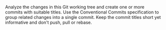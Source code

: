 Analyze the changes in this Git working tree and create one or more commits with suitable titles.
Use the Conventional Commits specification to group related changes into a single commit.
Keep the commit titles short yet informative and don't push, pull or rebase.
